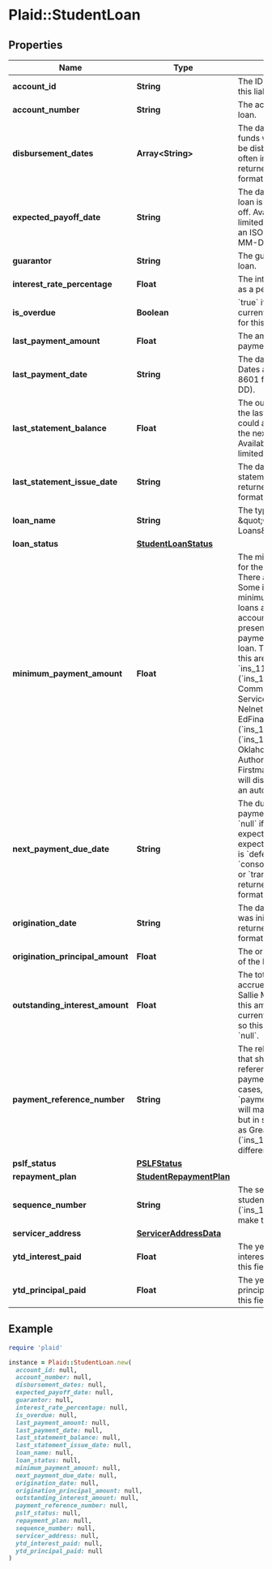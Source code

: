# Plaid::StudentLoan

## Properties

| Name | Type | Description | Notes |
| ---- | ---- | ----------- | ----- |
| **account_id** | **String** | The ID of the account that this liability belongs to. | [optional] |
| **account_number** | **String** | The account number of the loan. | [optional] |
| **disbursement_dates** | **Array&lt;String&gt;** | The dates on which loaned funds were disbursed or will be disbursed. These are often in the past. Dates are returned in an ISO 8601 format (YYYY-MM-DD). | [optional] |
| **expected_payoff_date** | **String** | The date when the student loan is expected to be paid off. Availability for this field is limited. Dates are returned in an ISO 8601 format (YYYY-MM-DD). | [optional] |
| **guarantor** | **String** | The guarantor of the student loan. | [optional] |
| **interest_rate_percentage** | **Float** | The interest rate on the loan as a percentage. |  |
| **is_overdue** | **Boolean** | &#x60;true&#x60; if a payment is currently overdue. Availability for this field is limited. | [optional] |
| **last_payment_amount** | **Float** | The amount of the last payment. | [optional] |
| **last_payment_date** | **String** | The date of the last payment. Dates are returned in an ISO 8601 format (YYYY-MM-DD). | [optional] |
| **last_statement_balance** | **Float** | The outstanding balance on the last statement. This field could also be interpreted as the next payment due. Availability for this field is limited.  | [optional] |
| **last_statement_issue_date** | **String** | The date of the last statement. Dates are returned in an ISO 8601 format (YYYY-MM-DD). | [optional] |
| **loan_name** | **String** | The type of loan, e.g., \&quot;Consolidation Loans\&quot;. | [optional] |
| **loan_status** | [**StudentLoanStatus**](StudentLoanStatus.md) |  | [optional] |
| **minimum_payment_amount** | **Float** | The minimum payment due for the next billing cycle. There are some exceptions: Some institutions require a minimum payment across all loans associated with an account number. Our API presents that same minimum payment amount on each loan. The institutions that do this are: Great Lakes ( &#x60;ins_116861&#x60;), Firstmark (&#x60;ins_116295&#x60;), Commonbond Firstmark Services (&#x60;ins_116950&#x60;), Nelnet (&#x60;ins_116528&#x60;), EdFinancial Services (&#x60;ins_116304&#x60;), Granite State (&#x60;ins_116308&#x60;), and Oklahoma Student Loan Authority (&#x60;ins_116945&#x60;). Firstmark (&#x60;ins_116295&#x60; ) will display as $0 if there is an autopay program in effect. | [optional] |
| **next_payment_due_date** | **String** | The due date for the next payment. The due date is &#x60;null&#x60; if a payment is not expected. A payment is not expected if &#x60;loan_status.type&#x60; is &#x60;deferment&#x60;, &#x60;in_school&#x60;, &#x60;consolidated&#x60;, &#x60;paid in full&#x60;, or &#x60;transferred&#x60;. Dates are returned in an ISO 8601 format (YYYY-MM-DD). | [optional] |
| **origination_date** | **String** | The date on which the loan was initially lent. Dates are returned in an ISO 8601 format (YYYY-MM-DD).  | [optional] |
| **origination_principal_amount** | **Float** | The original principal balance of the loan. | [optional] |
| **outstanding_interest_amount** | **Float** | The total dollar amount of the accrued interest balance. For Sallie Mae ( &#x60;ins_116944&#x60;), this amount is included in the current balance of the loan, so this field will return as &#x60;null&#x60;. | [optional] |
| **payment_reference_number** | **String** | The relevant account number that should be used to reference this loan for payments. In the majority of cases, &#x60;payment_reference_number&#x60; will match a&#x60;ccount_number,&#x60; but in some institutions, such as Great Lakes (&#x60;ins_116861&#x60;), it will be different. | [optional] |
| **pslf_status** | [**PSLFStatus**](PSLFStatus.md) |  | [optional] |
| **repayment_plan** | [**StudentRepaymentPlan**](StudentRepaymentPlan.md) |  | [optional] |
| **sequence_number** | **String** | The sequence number of the student loan. Heartland ECSI (&#x60;ins_116948&#x60;) does not make this field available. | [optional] |
| **servicer_address** | [**ServicerAddressData**](ServicerAddressData.md) |  | [optional] |
| **ytd_interest_paid** | **Float** | The year to date (YTD) interest paid. Availability for this field is limited. | [optional] |
| **ytd_principal_paid** | **Float** | The year to date (YTD) principal paid. Availability for this field is limited. | [optional] |

## Example

```ruby
require 'plaid'

instance = Plaid::StudentLoan.new(
  account_id: null,
  account_number: null,
  disbursement_dates: null,
  expected_payoff_date: null,
  guarantor: null,
  interest_rate_percentage: null,
  is_overdue: null,
  last_payment_amount: null,
  last_payment_date: null,
  last_statement_balance: null,
  last_statement_issue_date: null,
  loan_name: null,
  loan_status: null,
  minimum_payment_amount: null,
  next_payment_due_date: null,
  origination_date: null,
  origination_principal_amount: null,
  outstanding_interest_amount: null,
  payment_reference_number: null,
  pslf_status: null,
  repayment_plan: null,
  sequence_number: null,
  servicer_address: null,
  ytd_interest_paid: null,
  ytd_principal_paid: null
)
```


